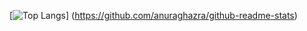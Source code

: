 [![Top Langs](https://github-readme-stats.vercel.app/api/top-langs/?username=curly328x2&layout=compact)]
(https://github.com/anuraghazra/github-readme-stats)

<!--
**curly328x2/curly328x2** is a ✨ _special_ ✨ repository because its `README.md` (this file) appears on your GitHub profile.

Here are some ideas to get you started:

- 🔭 I’m currently working on ...
- 🌱 I’m currently learning ...
- 👯 I’m looking to collaborate on ...
- 🤔 I’m looking for help with ...
- 💬 Ask me about ...
- 📫 How to reach me: ...
- 😄 Pronouns: ...
- ⚡ Fun fact: ...
-->
